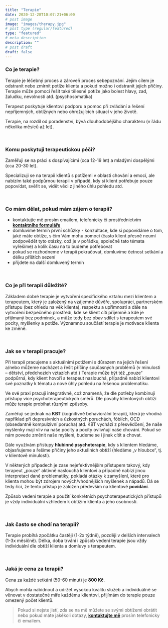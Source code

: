 ```yaml
---
title: "Terapie"
date: 2020-12-28T10:07:21+06:00
# post image
image: "images/therapy.jpg"
# post type (regular/featured)
type: "featured"
# meta description
description: ""
# post draft
draft: false
---
```


### Co je terapie?
Terapie je léčebný proces a zároveň proces sebepoznání. Jejím cílem je odstranit nebo zmírnit potíže klienta a pokud možno i odstranit jejich příčiny. Terapie může pomoci řešit také tělesné potíže jako bolest hlavy, zad, žaludku, nevolnosti atd. (psychosomatika)

Terapeut poskytuje klientovi podporu a pomoc při zvládání a řešení nepříjemných, obtížných nebo ohrožujících situací v jeho životě.

Terapie, na rozdíl od poradenství, bývá dlouhodobějšího charakteru (v řádu několika měsíců až let).

<br>

### Komu poskytuji terapeutickou péči?
Zaměřuji se na práci s dospívajícími (cca 12-19 let) a mladými dospělými (cca 20-30 let).

Specializuji se na terapii klientů s potížemi v oblasti chování a emocí, ale nabízím také podpůrnou terapii v případě, kdy si klient potřebuje pouze popovídat, svěřit se, vidět věci z jiného úhlu pohledu atd.

<br>

### Co mám dělat, pokud mám zájem o terapii?
- kontaktujte mě prosím emailem, telefonicky či prostřednictvím [**kontaktního formuláře**](/contact)
- domluvíme termín první schůzky - konzultace, kde si popovídáme o tom, jaké máte obtíže, s čím Vám mohu pomoci (často klient přesně neumí zodpovědět tyto otázky, což je v pořádku, společně tato témata vyřešíme) a kolik času na to budeme potřebovat
- pokud se rozhodneme v terapii pokračovat, domluvíme četnost setkání a délku příštích sezení
- přijdete na další domluvený termín

<br>

### Co je při terapii důležité?
Základem dobré terapie je vytvoření specifického vztahu mezi klientem a terapeutem, který je založený na vzájemné důvěře, spolupráci, partnerském přístupu (bez ohledu na věk klienta), respektu a upřímnosti a dále na vytvoření bezpečného prostředí, kde se klient cítí příjemně a kde je přijímaný bez podmínek, a  může tedy bez obav sdílet s terapeutem své pocity, myšlenky a potíže. Významnou součástí terapie je motivace klienta ke změně.

<br>

### Jak se v terapii pracuje?
Při terapii pracujeme s aktuálními potížemi s důrazem na jejich řešení a/nebo můžeme nacházet a řešit příčiny současných problémů (v minulosti – dětství, předchozích vztazích atd.) Terapie může být též „pouze“ podpůrná, kdy klient hovoří a terapeut naslouchá, případně nabízí klientovi své poznatky k tématu a nové úhly pohledu na řešenou problematiku.

Ve své praxi pracuji integrativně, což znamená, že dle potřeby kombinuji přístupy více psychoterapeutických směrů. Dle povahy klientových obtíží může terapie probíhat různými způsoby. 

Zaměřuji se jednak na **KBT** (kognitivně behaviorální terapii), která je vhodná například při depresivních a úzkostných poruchách, fóbiích, OCD (obsedantně kompulzivní porucha) atd. KBT vychází z přesvědčení, že naše myšlenky mají vliv na naše pocity a pocity ovlivňují naše chování. Pokud se nám povede změnit naše myšlení, budeme se i jinak cítit a chovat.  

Dále využívám přístupy **hlubinné psychoterapie**, kdy s klientem hledáme, objasňujeme a řešíme příčiny jeho aktuálních obtíží (hledáme „v hloubce“, tj. v klientově minulosti). 

V některých případech je zase nejefektivnějším přístupem takový, kdy terapeut „pouze“ aktivně naslouchá klientovi a případně nabízí jinou interpretaci dané problematiky, pokládá otázky k zamyšlení, které pro klienta mohou být zdrojem nových/vhodnějších myšlenek a nápadů. Dá se tedy říci, že tento přístup je založen především na klientově **povídání**.

Způsob vedení terapie a použití konkrétních psychoterapeutických přístupů je vždy individuální vzhledem k obtížím klienta a jeho osobnosti.

<br>

### Jak často se chodí na terapii?
Terapie probíhá zpočátku častěji (1-2x týdně), později v delších intervalech (1-3x měsíčně). Délka, doba trvání i způsob vedení terapie jsou vždy individuální dle obtíží klienta a domluvy s terapeutem.

<br>

### Jaká je cena za terapii?
Cena za každé setkání (50-60 minut) je **800 Kč**.

Abych mohla nabídnout a udržet vysokou kvalitu služeb a individuálně se věnovat v dostatečné míře každému klientovi, přijímám do terapie pouze omezený počet klientů.


> Pokud si nejste jistí, zda se na mě můžete se svými obtížemi obrátit nebo pokud máte jakékoli dotazy, [**kontaktujte mě**](/contact) prosím telefonicky či emailem.
